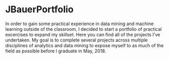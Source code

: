 # JBauerPortfolio
In order to gain some practical experience in data mining and machine learning outside of the classroom, I decided to start a portfolio of practical excercises to expand my skillset. Here you can find all of the projects I've undertaken. My goal is to complete several projects across multiple disciplines of analytics and data mining to expose myself to as much of the field as possible before I graduate in May, 2018.
